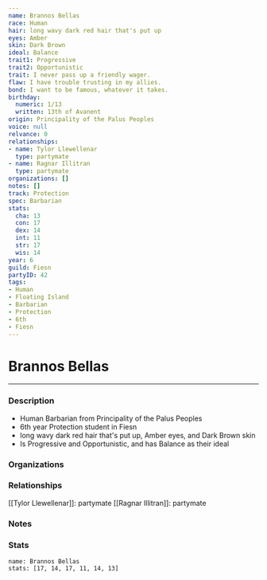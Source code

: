 ```yaml
---
name: Brannos Bellas
race: Human
hair: long wavy dark red hair that's put up
eyes: Amber
skin: Dark Brown
ideal: Balance
trait1: Progressive
trait2: Opportunistic
trait: I never pass up a friendly wager.
flaw: I have trouble trusting in my allies.
bond: I want to be famous, whatever it takes.
birthday:
  numeric: 1/13
  written: 13th of Avanent
origin: Principality of the Palus Peoples
voice: null
relvance: 0
relationships:
- name: Tylor Llewellenar
  type: partymate
- name: Ragnar Illitran
  type: partymate
organizations: []
notes: []
track: Protection
spec: Barbarian
stats:
  cha: 13
  con: 17
  dex: 14
  int: 11
  str: 17
  wis: 14
year: 6
guild: Fiesn
partyID: 42
tags:
- Human
- Floating Island
- Barbarian
- Protection
- 6th
- Fiesn
---
```

# Brannos Bellas
---
### Description
- Human Barbarian from Principality of the Palus Peoples
- 6th year Protection student in Fiesn
- long wavy dark red hair that's put up, Amber eyes, and Dark Brown skin
- Is Progressive and Opportunistic, and has Balance as their ideal

### Organizations

### Relationships
[[Tylor Llewellenar]]: partymate
[[Ragnar Illitran]]: partymate

### Notes

### Stats
```statblock
name: Brannos Bellas
stats: [17, 14, 17, 11, 14, 13]
```